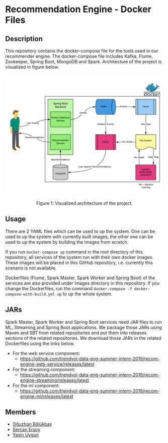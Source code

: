 # Recommendation Engine - Docker Files

## Description
This repository contains the docker-compose file for the tools used in our recommender engine. The docker-compose file includes Kafka, Flume, Zookeeper, Spring Boot, MongoDB and Spark. Architecture of the project is visualized in figure below.

![System Overview](./figures/architecture.png)
<p align="center">
	Figure 1: Visualized architecture of the project.
</p>

## Usage
There are 2 YAML files which can be used to up the system. One can be used to up the system with currently built images, the other one can be used to up the system by building the images from scratch.

If you run `docker-compose up` command in the root directory of this repository, all services of the system run with their own docker images. These images will be placed in this GitHub repository, i.e. currently this scenario is not available.

Dockerfiles (Flume, Spark Master, Spark Worker and Spring Boot) of the services are also provided under images directory in this repository. If you change the Dockerfiles, run the command `docker-compose -f docker-compose-with-build.yml up` to up the whole system.

## JARs
Spark Master, Spark Worker and Spring Boot services need JAR files to run ML, Streaming and Spring Boot applications. We package those JARs using Maven and SBT from related repositories and put them into releases sections of the related repositories. We download those JARs in the related Dockerfiles using the links below.

* For the web service component:
  * https://github.com/trendyol-data-eng-summer-intern-2019/recom-engine-web-service/releases/latest
* For the streaming component:
  * https://github.com/trendyol-data-eng-summer-intern-2019/recom-engine-streaming/releases/latest
* For the ml component:
  * https://github.com/trendyol-data-eng-summer-intern-2019/recom-engine-ml/releases/latest

## Members
- [Oğuzhan Bölükbaş](https://github.com/oguzhan-bolukbas)
- [Sercan Ersoy](https://github.com/sercanersoy)
- [Yasin Uygun](https://github.com/yasinuygun)
